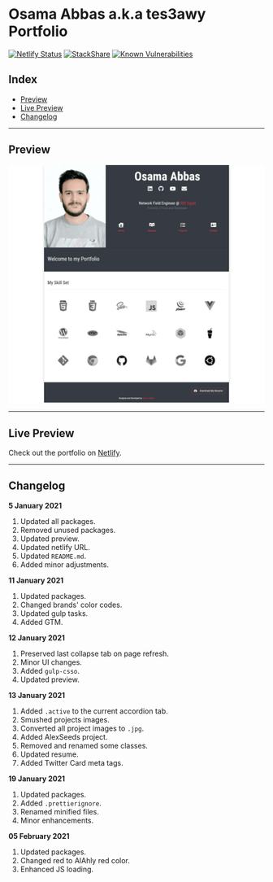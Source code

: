 # Osama Abbas a.k.a tes3awy Portfolio

[![Netlify Status](https://api.netlify.com/api/v1/badges/d75f469a-848d-4449-966a-178c9256c9cd/deploy-status)](https://app.netlify.com/sites/tes3awy/deploys) [![StackShare](http://img.shields.io/badge/tech-stack-0690fa.svg?style=flat)](https://stackshare.io/Tes3awy/my-stack) [![Known Vulnerabilities](https://snyk.io/test/github/Tes3awy/tes3awy.github.io/badge.svg)](https://snyk.io/test/github/Tes3awy/tes3awy.github.io)

## Index
- [Preview](#preview)
- [Live Preview](#live-preview)
- [Changelog](#changelog)

---

## Preview

![Preview](src/img/preview.jpg)

---

## Live Preview

Check out the portfolio on [Netlify](http://tes3awy.netlify.app/).

---

## Changelog

**5 January 2021**

1. Updated all packages.
2. Removed unused packages.
3. Updated preview.
4. Updated netlify URL.
5. Updated `README.md`.
6. Added minor adjustments.

**11 January 2021**

1. Updated packages.
2. Changed brands' color codes.
3. Updated gulp tasks.
4. Added GTM.

**12 January 2021**

1. Preserved last collapse tab on page refresh.
2. Minor UI changes.
3. Added `gulp-csso`.
4. Updated preview.

**13 January 2021**

1. Added `.active` to the current accordion tab.
2. Smushed projects images.
3. Converted all project images to `.jpg`.
4. Added AlexSeeds project.
5. Removed and renamed some classes.
6. Updated resume.
7. Added Twitter Card meta tags.

**19 January 2021**

1. Updated packages.
2. Added `.prettierignore`.
3. Renamed minified files.
4. Minor enhancements.

**05 February 2021**

1. Updated packages.
2. Changed red to AlAhly red color.
3. Enhanced JS loading.
